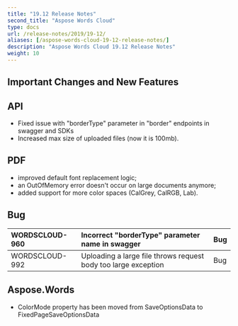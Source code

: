 ```yaml
---
title: "19.12 Release Notes"
second_title: "Aspose Words Cloud"
type: docs
url: /release-notes/2019/19-12/
aliases: [/aspose-words-cloud-19-12-release-notes/]
description: "Aspose Words Cloud 19.12 Release Notes"
weight: 10
---
```


## Important Changes and New Features

## API

- Fixed issue with "borderType" parameter in "border" endpoints in swagger and SDKs
- Increased max size of uploaded files (now it is 100mb).

## PDF

- improved default font replacement logic;
- an OutOfMemory error doesn't occur on large documents anymore;
- added support for more color spaces (CalGrey, CalRGB, Lab).

## Bug

|WORDSCLOUD-960|Incorrect "borderType" parameter name in swagger|Bug|
| :- | :- | :- |
|WORDSCLOUD-992|Uploading a large file throws request body too large exception|Bug|

## Aspose.Words

- ColorMode property has been moved from SaveOptionsData to FixedPageSaveOptionsData
